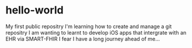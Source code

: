 # hello-world
My first public repositry
I'm learning how to create and manage a git repositry
I am wanting to learnt to develop iOS apps that intergrate with an EHR via SMART-FHIR
I fear I have a long journey ahead of me...
